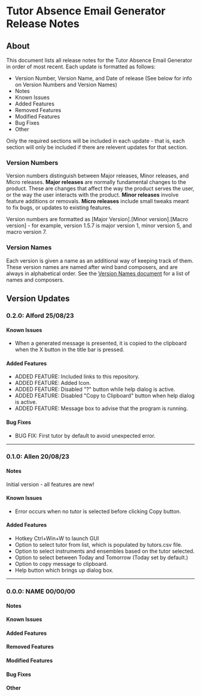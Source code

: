 # Tutor Absence Email Generator Release Notes

## About
This document lists all release notes for the Tutor Absence Email Generator in order of most recent. Each update is formatted as follows:
  - Version Number, Version Name, and Date of release (See below for info on Version Numbers and Version Names)
  - Notes
  - Known Issues
  - Added Features
  - Removed Features
  - Modified Features
  - Bug Fixes
  - Other

Only the required sections will be included in each update - that is, each section will only be included if there are relevent updates for that section.

### Version Numbers
Version numbers distinguish between Major releases, Minor releases, and Micro releases.
**Major releases** are normally fundamental changes to the product. These are changes that affect the way the product serves the user, or the way the user interacts with the product.
**Minor releases** involve feature additions or removals.
**Micro releases** include small tweaks meant to fix bugs, or updates to existing features.

Version numbers are formatted as [Major Version].[Minor version].[Macro version] - for example, version 1.5.7 is major version 1, minor version 5, and macro version 7.

### Version Names
Each version is given a name as an additional way of keeping track of them. These version names are named after wind band composers, and are always in alphabetical order. See the [Version Names document](https://github.com/CardijnLevi/TutorAbsence/blob/c58736df1c44050a758bb1abb1461376ddb85def/Version_Names.md) for a list of names and composers.

## Version Updates

### 0.2.0: Alford 25/08/23
#### Known Issues
- When a generated message is presented, it is copied to the clipboard when the X button in the title bar is pressed.
#### Added Features
- ADDED FEATURE: Included links to this repository.
- ADDED FEATURE: Added Icon.
- ADDED FEATURE: Disabled "?" button while help dialog is active.
- ADDED FEATURE: Disabled "Copy to Clipboard" button when help dialog is active.
- ADDED FEATURE: Message box to advise that the program is running.
#### Bug Fixes
- BUG FIX: First tutor by default to avoid unexpected error.
___
### 0.1.0: Allen 20/08/23
#### Notes
Initial version - all features are new!
#### Known Issues
- Error occurs when no tutor is selected before clicking Copy button.
#### Added Features
- Hotkey Ctrl+Win+W to launch GUI
- Option to select tutor from list, which is populated by tutors.csv file.
- Option to select instruments and ensembles based on the tutor selected.
- Option to select between Today and Tomorrow (Today set by default.)
- Option to copy message to clipboard.
- Help button which brings up dialog box.
___
### 0.0.0: NAME 00/00/00
#### Notes
#### Known Issues
#### Added Features
#### Removed Features
#### Modified Features
#### Bug Fixes
#### Other
